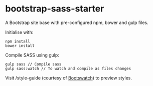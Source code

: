 # bootstrap-sass-starter
A Bootstrap site base with pre-configured npm, bower and gulp files.

Initialise with:

    npm install
    bower install

Compile SASS using gulp:

    gulp sass // Compile sass
    gulp sass:watch // To watch and compile as files changes

Visit /style-guide (courtesy of [Bootswatch](https://bootswatch.com/default/)) to preview styles.
